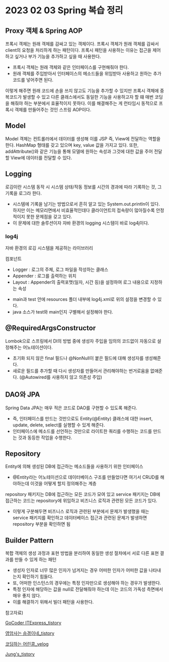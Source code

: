 # 2023 02 03 Spring 복습 정리 

## Proxy 객체 & Spring AOP
프록시 객체는 원래 객체를 감싸고 있는 객체이다. 프록시 객체가 원래 객체를 감싸서 client의 요청을 처리하게 하는 패턴이다. 프록시 패턴을 사용하는 이유는 접근을 제어하고 싶거나 부가 기능을 추가하고 싶을 때 사용한다. 
- 프록시 객체는 원래 객체와 같은 인터페이스를 구현해줘야 한다. 
- 원래 객체를 주입받아서 인터페이스의 메소드들을 위임받아 사용하고 원하는 추가 코드를 넣어주면 된다.


이렇게 해주면 원래 코드에 손을 쓰지 않고도 기능을 추가할 수 있지만 프록시 객체에 중복코드가 발생할 수 있고 다른 클래스에서도 동일한 기능을 사용하고자 할 떄 매번 코딩을 해줘야 하는 부분에서 효율적이지 못하다. 이를 해결해주는 게 런타임시 동적으로 프록시 객체를 만들어주는 것인 스프링 AOP이다.

## Model
Model 객체는 컨트롤러에서 데이터를 생성해 이를 JSP 즉, View에 전달하는 역할을 한다. HashMap 형태를 갖고 있으며 key, value 값을 가지고 있다. 또한, addAttribute()와 같은 기능을 통해 모델에 원하는 속성과 그것에 대한 값을 주어 전달할 View에 데이터를 전달할 수 있다. 

## Logging
로깅이란 시스템 동작 시 시스템 상태/작동 정보를 시간의 경과에 따라 기록하는 것, 그 기록을 로그라 한다. 
- 시스템에 기록을 남기는 방법으로서 흔히 알고 있는 System.out.println이 있다. 하지만 이는 메모리면에서 비효율적인데다 클라이언트의 접속량이 많아질수록 안정적이지 못한 문제점을 갖고 있다. 
- 이 문제에 대한 솔루션이자 자바 환경의 logging 시스템이 바로 log4j이다. 

### log4j
자바 환경의 로깅 시스템을 제공하는 라이브러리 

컴포넌트
- Logger : 로그의 주체, 로그 파일을 작성하는 클래스 
- Appender : 로그를 출력하는 위치 
- Layout : Appender의 출력포맷(일자, 시간 등)을 설정하여 로그 내용으로 지정하는 속성  

* main과 test 안에 resources 폴더 내부에 log4j.xml로 위의 설정을 변경할 수 있다. 
* java 소스가 test와 main인지 구별해서 설정해야 한다. 

## @RequiredArgsConstructor
Lombok으로 스프링에서 DI의 방법 중에 생성자 주입을 임의의 코드없이 자동으로 설정해주는 어노테이션이다. 
- 초기화 되지 않은 final 필드나 @NonNull이 붙은 필드에 대해 생성자를 생성해준다. 
- 새로운 필드를 추가할 때 다시 생성자를 만들어서 관리해야하는 번거로움을 없애준다. (@Autowired를 사용하지 않고 의존성 주입)


## DAO와 JPA
Spring Data JPA는 매우 적은 코드로 DAO를 구현할 수 있도록 해준다. 
- 즉, 인터페이스를 만드는 것만으로도 Entity(@Entity) 클래스에 대한 insert, update, delete, select를 실행할 수 있게 해준다.
- 인터페이스에 메소드를 선언하는 것만으로 라이트한 쿼리를 수행하는 코드를 만드는 것과 동등한 작업을 수행한다. 

## Repository
Entity에 의해 생성된 DB에 접근하는 메소드들을 사용하기 위한 인터페이스 
- @Entity라는 어노테이션으로 데이터베이스 구조를 만들었다면 여기서 CRUD를 해야하는데 이것을 어떻게 할지 정의해주는 계층 

repository 패키지는 DB에 접근하는 모든 코드가 모여 있고 service 패키지는 DB에 접근하는 코드는 repository에 위임하고 비즈니스 로직과 관련된 모든 코드가 있다. 
- 이렇게 구분해두면 비즈니스 로직과 관련된 부분에서 문제가 발생했을 때는 service 패키지를 확인하고 데이터베이스 접근과 관련된 문제가 발생하면 repository 부분을 확인하면 됨 

## Builder Pattern 
복합 객체의 생성 과정과 표현 방법을 분리하여 동일한 생성 절차에서 서로 다른 표현 결과를 만들 수 있게 하는 패턴 
- 생성자 인자로 너무 많은 인자가 넘겨지는 경우 어떠한 인자가 어떠한 값을 나타내는지 확인하기 힘들다. 
- 또, 어떠한 인스턴스의 경우에는 특정 인자만으로 생성해야 하는 경우가 발생한다. 
- 특정 인자에 해당하는 값을 null로 전달해줘야 하는데 이는 코드의 가독성 측면에서 매우 좋지 않다. 
- 이를 해결하기 위해서 빌더 패턴을 사용한다. 



참고자료)

[GoCoder ITExpress_tistory](https://gocoder.tistory.com/2489)

[영암사는 승경이네_tistory](https://tlatmsrud.tistory.com/22)

[코딩하는 어린콩_velog](https://velog.io/@jybin96/Controller-Service-Repository-가-무엇일까)

[Jung's_tistory](https://jung-story.tistory.com/131)
